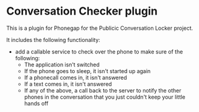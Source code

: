 Conversation Checker plugin
===========================
This is a plugin for Phonegap for the Publicic Conversation Locker project.

It includes the following functionality:

* add a callable service to check over the phone to make sure of the following:
    * The application isn't switched
    * If the phone goes to sleep, it isn't started up again
    * If a phonecall comes in, it isn't answered
    * If a text comes in, it isn't answered
    * If any of the above, a call back to the server to notify the other phones in the conversation that you just couldn't keep your little hands off 
